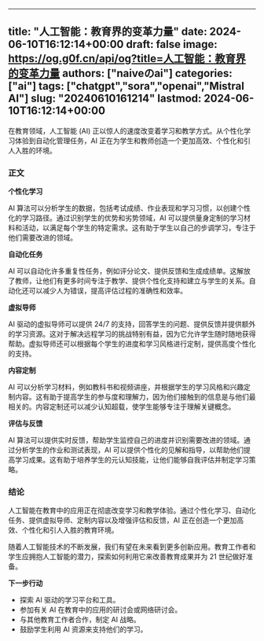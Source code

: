 
---
title: "人工智能：教育界的变革力量"
date: 2024-06-10T16:12:14+00:00
draft: false
image: https://og.g0f.cn/api/og?title=人工智能：教育界的变革力量
authors: ["naiveのai"]
categories: ["ai"]
tags: ["chatgpt","sora","openai","Mistral AI"]
slug: "20240610161214"
lastmod: 2024-06-10T16:12:14+00:00
---
在教育领域，人工智能 (AI) 正以惊人的速度改变着学习和教学方式。从个性化学习体验到自动化管理任务，AI 正在为学生和教师创造一个更加高效、个性化和引人入胜的环境。

### 正文

**个性化学习**

AI 算法可以分析学生的数据，包括考试成绩、作业表现和学习习惯，以创建个性化的学习路径。通过识别学生的优势和劣势领域，AI 可以提供量身定制的学习材料和活动，以满足每个学生的特定需求。这有助于学生以自己的步调学习，专注于他们需要改进的领域。

**自动化任务**

AI 可以自动化许多重复性任务，例如评分论文、提供反馈和生成成绩单。这解放了教师，让他们有更多时间专注于教学、提供个性化支持和建立与学生的关系。自动化还可以减少人为错误，提高评估过程的准确性和效率。

**虚拟导师**

AI 驱动的虚拟导师可以提供 24/7 的支持，回答学生的问题、提供反馈并提供额外的学习资源。这对于解决远程学习的挑战特别有益，因为它允许学生随时随地获得帮助。虚拟导师还可以根据每个学生的进度和学习风格进行定制，提供高度个性化的支持。

**内容定制**

AI 可以分析学习材料，例如教科书和视频讲座，并根据学生的学习风格和兴趣定制内容。这有助于提高学生的参与度和理解力，因为他们接触到的信息是与他们最相关的。内容定制还可以减少认知超载，使学生能够专注于理解关键概念。

**评估与反馈**

AI 算法可以提供实时反馈，帮助学生监控自己的进度并识别需要改进的领域。通过分析学生的作业和测试表现，AI 可以提供个性化的见解和指导，以帮助他们提高学习成果。这有助于培养学生的元认知技能，让他们能够自我评估并制定学习策略。

### 结论

人工智能在教育中的应用正在彻底改变学习和教学体验。通过个性化学习、自动化任务、提供虚拟导师、定制内容以及增强评估和反馈，AI 正在创造一个更加高效、个性化和引人入胜的教育环境。

随着人工智能技术的不断发展，我们有望在未来看到更多创新应用。教育工作者和学生应拥抱人工智能的潜力，探索如何利用它来改善教育成果并为 21 世纪做好准备。

**下一步行动**

* 探索 AI 驱动的学习平台和工具。
* 参加有关 AI 在教育中的应用的研讨会或网络研讨会。
* 与其他教育工作者合作，制定 AI 战略。
* 鼓励学生利用 AI 资源来支持他们的学习。